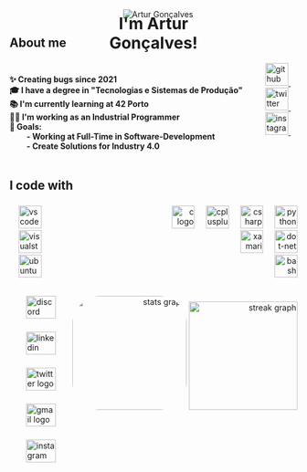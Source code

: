 

<div style="position: relative; text-align: center;">
	<img width="12" />
	<img src="https://mir-s3-cdn-cf.behance.net/project_modules/max_1200/9bc27292880429.5e569ff84e4d0.gif" alt="Artur Gonçalves">
	<h1 style="position: absolute; top:16%; left: 50%; transform: translate(-50%, -50%);">I'm Artur Gonçalves!</h1>
</div>

<h2 align="left">About me</h2>

###

<div style="display: flex; justify-content: space-between; align-items: flex-start; margin-top: 20px;">
  <div style="flex-grow: 1;">
    <h4 align="left">
      ✨ Creating bugs since 2021<br>
      🎓 I have a degree in "Tecnologias e Sistemas de Produção"<br>
      📚 I'm currently learning at 42 Porto<br>
      🧑‍💻 I'm working as an Industrial Programmer<br>
      🎯 Goals:<br>
      &nbsp;&nbsp;&nbsp;&nbsp;&nbsp;&nbsp;&nbsp;&nbsp;&nbsp;- Working at Full-Time in Software-Development <br>
      &nbsp;&nbsp;&nbsp;&nbsp;&nbsp;&nbsp;&nbsp;&nbsp;&nbsp;- Create Solutions for Industry 4.0 <br>
    </h4>
  </div>


  <div style="display: flex; flex-direction: column; align-items: flex-end;">
  <div>
      <a href="https://github.com/Arturg04" target="_blank">
        <img src="https://img.shields.io/badge/GitHub-181717?logo=github&logoColor=white&style=for-the-badge" height="40" alt="github logo" />
        <img width="12" />
      </a>
    </div>
    <div>
      <a href="https://twitter.com/arturg04" target="_blank">
        <img src="https://img.shields.io/badge/Twitter-1DA1F2?logo=twitter&logoColor=black&style=for-the-badge" height="40" alt="twitter logo" />
        <img width="12" />
      </a>
    </div>
    <div>
      <a href="https://www.instagram.com/arturg04/" target="_blank">
        <img src="https://img.shields.io/badge/Instagram-E4405F?logo=instagram&logoColor=white&style=for-the-badge" height="40" alt="instagram logo" />
        <img width="12" />
      </a>
    </div>
  </div>
</div>




###

<h2 align="left">I code with</h2>

###
<div style="display: flex; justify-content: space-between; align-items: flex-start; margin-top: 20px;">
  <div align="left">
	<div>
    <img width="12" />
    <img src="https://img.shields.io/badge/Visual Studio Code-007ACC?logo=visualstudiocode&logoColor=white&style=for-the-badge" height="40" alt="vscode logo" />
	</div>
	<div>
    <img width="12" />
    <img src="https://img.shields.io/badge/Visual Studio-5C2D91?logo=visualstudio&logoColor=white&style=for-the-badge" height="40" alt="visualstudio logo" />
</div>
<div>
    <img width="12" />
    <img src="https://img.shields.io/badge/Ubuntu-E95420?logo=ubuntu&logoColor=white&style=for-the-badge" height="40" alt="ubuntu logo" />
 </div>
  </div>

  <div align="right">
	<div>
    <img src="https://cdn.jsdelivr.net/gh/devicons/devicon/icons/c/c-original.svg" height="40" alt="c logo" />
    <img width="12" />
    <img src="https://cdn.jsdelivr.net/gh/devicons/devicon/icons/cplusplus/cplusplus-original.svg" height="40" alt="cplusplus logo" />
    <img width="12" />
    <img src="https://cdn.jsdelivr.net/gh/devicons/devicon/icons/csharp/csharp-original.svg" height="40" alt="csharp logo" />
    <img width="12" />
    <img src="https://cdn.jsdelivr.net/gh/devicons/devicon/icons/python/python-original.svg" height="40" alt="python logo" />
	</div>
	<div>
    <img width="12" />
    <img src="https://cdn.jsdelivr.net/gh/devicons/devicon/icons/xamarin/xamarin-original.svg" height="40" alt="xamarin logo" />
    <img width="12" />
    <img src="https://skillicons.dev/icons?i=dotnet" height="40" alt="dot-net logo" />
	</div>
	<div>
    <img width="12" />
    <img src="https://cdn.simpleicons.org/gnubash/4EAA25" height="40" alt="bash logo" />
	</div>
  </div>
</div>


##
<div style="display: flex; justify-content: space-between; align-items: flex-start; margin-top: 20px;">


###

<div>
<div align="left">
  <img src="https://raw.githubusercontent.com/maurodesouza/profile-readme-generator/master/src/assets/icons/social/discord/default.svg" width="52" height="40" alt="discord logo"  />
</div>

###

<div align="left">
<a href="https://www.linkedin.com/in/arturg04/" target="_blank">
  <img src="https://raw.githubusercontent.com/maurodesouza/profile-readme-generator/master/src/assets/icons/social/linkedin/default.svg" width="52" height="40" alt="linkedin logo"  />
  </a>
</div>

###

<div align="left">
<a href="https://twitter.com/arturg04" target="_blank">
  <img src="https://raw.githubusercontent.com/maurodesouza/profile-readme-generator/master/src/assets/icons/social/twitter/default.svg" width="52" height="40" alt="twitter logo"  />
</a>
</div>

###

<div align="left">
<a href="mailto:your.email@example.com">
  <img src="https://raw.githubusercontent.com/maurodesouza/profile-readme-generator/master/src/assets/icons/social/gmail/default.svg" width="52" height="40" alt="gmail logo"  />
</a>
</div>

###

<div align="left">
<a href="https://www.instagram.com/arturg04/" target="_blank">
  <img src="https://raw.githubusercontent.com/maurodesouza/profile-readme-generator/master/src/assets/icons/social/instagram/default.svg" width="52" height="40" alt="instagram logo"  />
</a>
</div>
</div>
<div align="right">
  <img src="https://github-readme-stats.vercel.app/api?username=Arturg04&hide_title=false&hide_rank=false&show_icons=true&include_all_commits=false&count_private=true&disable_animations=false&theme=vue-dark&locale=en&hide_border=true&order=1&custom_title=Github%20Stats:" height="200" alt="stats graph" style="border-radius: 48px;" />
  <img src="https://streak-stats.demolab.com?user=Arturg04&locale=en&mode=daily&theme=vue-dark&hide_border=true&border_radius=50&order=3" height="190" alt="streak graph" />
</div>
</div>


###


###

